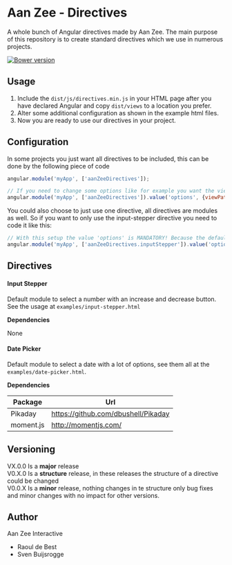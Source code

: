 # Aan Zee - Directives
A whole bunch of Angular directives made by Aan Zee.
The main purpose of this repository is to create standard directives which we use in numerous projects.

[![Bower version](https://badge.fury.io/bo/aanzee-directives.svg)](https://badge.fury.io/bo/aanzee-directives)

## Usage
1. Include the `dist/js/directives.min.js` in your HTML page after you have declared Angular and copy `dist/views` to a location you prefer.
2. Alter some additional configuration as shown in the example html files.
3. Now you are ready to use our directives in your project.

## Configuration
In some projects you just want all directives to be included, this can be done by the following piece of code

```js
angular.module('myApp', ['aanZeeDirectives']);

// If you need to change some options like for example you want the views in a different location, you'll need to override the angular value 'options'
angular.module('myApp', ['aanZeeDirectives']).value('options', {viewPath: '../dist/views/aanzee/directives/'});
```

You could also choose to just use one directive, all directives are modules as well. So if you want to only use the input-stepper directive you need to code it like this:

```js
// With this setup the value 'options' is MANDATORY! Because the default options are only set in the main module 'AanZeeDirectives'
angular.module('myApp', ['aanZeeDirectives.inputStepper']).value('options', {viewPath: '../dist/views/aanzee/directives/'});
```

## Directives
#### Input Stepper
Default module to select a number with an increase and decrease button. See the usage at `examples/input-stepper.html`

**Dependencies**

None

#### Date Picker
Default module to select a date with a lot of options, see them all at the `examples/date-picker.html`.

**Dependencies**

Package|Url
-------|---
Pikaday|https://github.com/dbushell/Pikaday
moment.js|http://momentjs.com/

## Versioning
VX.0.0 Is a **major** release<br>
V0.X.0 Is a **structure** release, in these releases the structure of a directive could be changed<br>
V0.0.X Is a **minor** release, nothing changes in te structure only bug fixes and minor changes with no impact for other versions.

## Author
Aan Zee Interactive
- Raoul de Best
- Sven Buijsrogge
